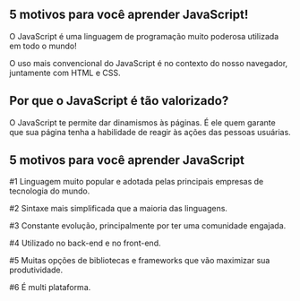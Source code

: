 5 motivos para você aprender JavaScript!
------------------------------------------

O JavaScript é uma linguagem de programação muito poderosa utilizada em todo o mundo!

O uso mais convencional do JavaScript é no contexto do nosso navegador, juntamente com HTML e CSS.

Por que o JavaScript é tão valorizado?
----------------------------------------

O JavaScript te permite dar dinamismos às páginas. É ele quem garante que sua página tenha a habilidade de reagir às ações das pessoas usuárias.

5 motivos para você aprender JavaScript
-----------------------------------------

#1 Linguagem muito popular e adotada pelas principais empresas de tecnologia do mundo.

#2 Sintaxe mais simplificada que a maioria das linguagens.

#3 Constante evolução, principalmente por ter uma comunidade engajada.

#4 Utilizado no back-end e no front-end.

#5 Muitas opções de bibliotecas e frameworks que vão maximizar sua produtividade.

#6 É multi plataforma.
